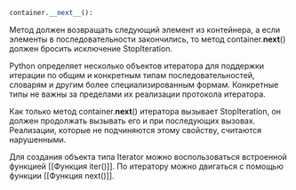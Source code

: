```python
container.__next__():
```

Метод должен возвращать следующий элемент из контейнера, а если элементы в последовательности закончились, то метод container.__next__() должен бросить исключение StopIteration.

Python определяет несколько объектов итератора для поддержки итерации по общим и конкретным типам последовательностей, словарям и другим более специализированным формам. Конкретные типы не важны за пределами их реализации протокола итератора.

Как только метод container.__next__() итератора вызывает StopIteration, он должен продолжать вызывать его и при последующих вызовах. Реализации, которые не подчиняются этому свойству, считаются нарушенными.

Для создания объекта типа Iterator можно воспользоваться встроенной функцией [[Функция iter()]]. По итератору можно двигаться с помощью функции [[Функция next()]].